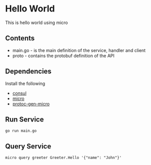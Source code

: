 # Hello World

This is hello world using micro

## Contents

- main.go - is the main definition of the service, handler and client
- proto - contains the protobuf definition of the API

## Dependencies

Install the following

- [consul](https://www.consul.io/intro/getting-started/install.html)
- [micro](https://github.com/micro/micro)
- [protoc-gen-micro](https://github.com/micro/protoc-gen-micro)

## Run Service

```shell
go run main.go
```

## Query Service

```
micro query greeter Greeter.Hello '{"name": "John"}'
```
